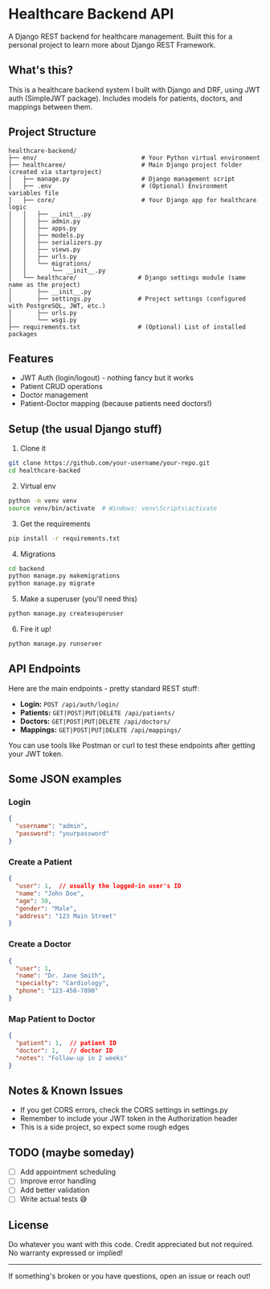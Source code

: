 # Healthcare Backend API

A Django REST backend for healthcare management. Built this for a personal project to learn more about Django REST Framework.

## What's this?
This is a healthcare backend system I built with Django and DRF, using JWT auth (SimpleJWT package). Includes models for patients, doctors, and mappings between them.

## Project Structure
```
healthcare-backend/
├── env/                             # Your Python virtual environment
├── healthcaree/                     # Main Django project folder (created via startproject)
│   ├── manage.py                    # Django management script
│   ├── .env                         # (Optional) Environment variables file
│   ├── core/                        # Your Django app for healthcare logic
│   │   ├── __init__.py
│   │   ├── admin.py
│   │   ├── apps.py
│   │   ├── models.py
│   │   ├── serializers.py
│   │   ├── views.py
│   │   ├── urls.py
│   │   └── migrations/
│   │       └── __init__.py
│   └── healthcare/                 # Django settings module (same name as the project)
│       ├── __init__.py
│       ├── settings.py             # Project settings (configured with PostgreSQL, JWT, etc.)
│       ├── urls.py
│       └── wsgi.py
├── requirements.txt                # (Optional) List of installed packages

```

## Features
- JWT Auth (login/logout) - nothing fancy but it works
- Patient CRUD operations 
- Doctor management
- Patient-Doctor mapping (because patients need doctors!)

## Setup (the usual Django stuff)

1. Clone it
```bash
git clone https://github.com/your-username/your-repo.git
cd healthcare-backed
```

2. Virtual env
```bash
python -m venv venv
source venv/bin/activate  # Windows: venv\Scripts\activate
```

3. Get the requirements
```bash
pip install -r requirements.txt
```

4. Migrations
```bash
cd backend
python manage.py makemigrations
python manage.py migrate
```

5. Make a superuser (you'll need this)
```bash
python manage.py createsuperuser
```

6. Fire it up!
```bash
python manage.py runserver
```

## API Endpoints

Here are the main endpoints - pretty standard REST stuff:

* **Login:** `POST /api/auth/login/`
* **Patients:** `GET|POST|PUT|DELETE /api/patients/`
* **Doctors:** `GET|POST|PUT|DELETE /api/doctors/`
* **Mappings:** `GET|POST|PUT|DELETE /api/mappings/`

You can use tools like Postman or curl to test these endpoints after getting your JWT token.

## Some JSON examples

### Login
```json
{
  "username": "admin",
  "password": "yourpassword"
}
```

### Create a Patient
```json
{
  "user": 1,  // usually the logged-in user's ID
  "name": "John Doe",
  "age": 30,
  "gender": "Male",
  "address": "123 Main Street"
}
```

### Create a Doctor
```json
{
  "user": 1,
  "name": "Dr. Jane Smith",
  "specialty": "Cardiology",
  "phone": "123-456-7890"
}
```

### Map Patient to Doctor
```json
{
  "patient": 1,  // patient ID
  "doctor": 1,   // doctor ID
  "notes": "Follow-up in 2 weeks"
}
```

## Notes & Known Issues

- If you get CORS errors, check the CORS settings in settings.py
- Remember to include your JWT token in the Authorization header
- This is a side project, so expect some rough edges

## TODO (maybe someday)
- [ ] Add appointment scheduling
- [ ] Improve error handling
- [ ] Add better validation
- [ ] Write actual tests 😅

## License
Do whatever you want with this code. Credit appreciated but not required. No warranty expressed or implied!

---
If something's broken or you have questions, open an issue or reach out!
